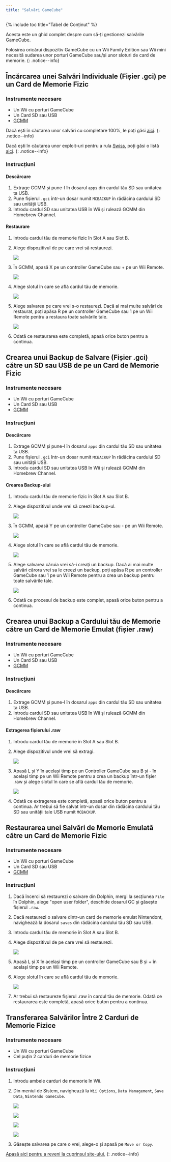 ```yaml
---
title: "Salvări GameCube"
---
```


{% include toc title="Tabel de Conținut" %}

Acesta este un ghid complet despre cum să-ți gestionezi salvările GameCube.

Folosirea oricărui dispozitiv GameCube cu un Wii Family Edition sau Wii mini necesită sudarea unor porturi GameCube sau/și unor sloturi de card de memorie.
{: .notice--info}

## Încărcarea unei Salvări Individuale (Fișier .gci) pe un Card de Memorie Fizic

### Instrumente necesare

* Un Wii cu porturi GameCube
* Un Card SD sau USB
* [GCMM](https://oscwii.org/library/app/gcmm)

Dacă ești în căutarea unor salvări cu completare 100%, le poți găsi [aici](https://gamefaqs.gamespot.com/).
{: .notice--info}

Dacă ești în căutarea unor exploit-uri pentru a rula [Swiss](https://github.com/emukidid/swiss-gc/releases), poți găsi o listă [aici](https://www.gc-forever.com/wiki/index.php?title=Booting_homebrew#Game_Save_Exploits).
{: .notice--info}

### Instrucțiuni

#### Descărcare

1. Extrage GCMM și pune-l în dosarul `apps` din cardul tău SD sau unitatea ta USB.
1. Pune fișierul `.gci` într-un dosar numit `MCBACKUP` în rădăcina cardului SD sau unității USB.
1. Introdu cardul SD sau unitatea USB în Wii și rulează GCMM din Homebrew Channel.

#### Restaurare

1. Introdu cardul tău de memorie fizic în Slot A sau Slot B.
1. Alege dispozitivul de pe care vrei să restaurezi.

    ![](/images/homebrew/gcsaves/gcmm-select-device.jpg)

1. În GCMM, apasă X pe un controller GameCube sau + pe un Wii Remote.

    ![](/images/homebrew/gcsaves/gcmm-menu.jpg)

1. Alege slotul în care se află cardul tău de memorie.

    ![](/images/homebrew/gcsaves/gcmm-mem-select.jpg)

1. Alege salvarea pe care vrei s-o restaurezi. Dacă ai mai multe salvări de restaurat, poți apăsa R pe un controller GameCube sau 1 pe un Wii Remote pentru a restaura toate salvările tale.

    ![](/images/homebrew/gcsaves/gcmm-select-save.jpg)

1. Odată ce restaurarea este completă, apasă orice buton pentru a continua.

## Crearea unui Backup de Salvare (Fișier .gci) către un SD sau USB de pe un Card de Memorie Fizic

### Instrumente necesare

* Un Wii cu porturi GameCube
* Un Card SD sau USB
* [GCMM](https://oscwii.org/library/app/gcmm)

### Instrucțiuni

#### Descărcare

1. Extrage GCMM și pune-l în dosarul `apps` din cardul tău SD sau unitatea ta USB.
1. Pune fișierul `.gci` într-un dosar numit `MCBACKUP` în rădăcina cardului SD sau unității USB.
1. Introdu cardul SD sau unitatea USB în Wii și rulează GCMM din Homebrew Channel.

#### Crearea Backup-ului

1. Introdu cardul tău de memorie fizic în Slot A sau Slot B.
1. Alege dispozitivul unde vrei să creezi backup-ul.

    ![](/images/homebrew/gcsaves/gcmm-select-device.jpg)

1. În GCMM, apasă Y pe un controller GameCube sau - pe un Wii Remote.

    ![](/images/homebrew/gcsaves/gcmm-menu.jpg)

1. Alege slotul în care se află cardul tău de memorie.

    ![](/images/homebrew/gcsaves/gcmm-mem-select.jpg)

1. Alege salvarea căruia vrei să-i creați un backup. Dacă ai mai multe salvări cărora vrei sa le creezi un backup, poți apăsa R pe un controller GameCube sau 1 pe un Wii Remote pentru a crea un backup pentru toate salvările tale.

    ![](/images/homebrew/gcsaves/gcmm-select-save.jpg)

1. Odată ce procesul de backup este complet, apasă orice buton pentru a continua.

## Crearea unui Backup a Cardului tău de Memorie către un Card de Memorie Emulat (fișier .raw)

### Instrumente necesare

* Un Wii cu porturi GameCube
* Un Card SD sau USB
* [GCMM](https://oscwii.org/library/app/gcmm)

### Instrucțiuni

#### Descărcare

1. Extrage GCMM și pune-l în dosarul `apps` din cardul tău SD sau unitatea ta USB.
1. Introdu cardul SD sau unitatea USB în Wii și rulează GCMM din Homebrew Channel.

#### Extragerea fișierului .raw

1. Introdu cardul tău de memorie în Slot A sau Slot B.
1. Alege dispozitivul unde vrei să extragi.

    ![](/images/homebrew/gcsaves/gcmm-select-device.jpg)

1. Apasă L și Y în același timp pe un Controller GameCube sau B și - în același timp pe un Wii Remote pentru a crea un backup într-un fișier .raw și alege slotul în care se află cardul tău de memorie.

    ![](/images/homebrew/gcsaves/gcmm-mem-select.jpg)

1. Odată ce extragerea este completă, apasă orice buton pentru a continua. Ar trebui să fie salvat într-un dosar din rădăcina cardului tău SD sau unității tale USB numit `MCBACKUP`.

## Restaurarea unei Salvări de Memorie Emulată către un Card de Memorie Fizic

### Instrumente necesare

* Un Wii cu porturi GameCube
* Un Card SD sau USB
* [GCMM](https://oscwii.org/library/app/gcmm)

### Instrucțiuni

1. Dacă încerci să restaurezi o salvare din Dolphin, mergi la secțiunea `File` în Dolphin, alege "open user folder", deschide dosarul GC și găsește fișierul `.raw`.
1. Dacă restaurezi o salvare dintr-un card de memorie emulat Nintendont, navighează la dosarul `saves` din rădăcina cardului tău SD sau USB.
1. Introdu cardul tău de memorie în Slot A sau Slot B.
1. Alege dispozitivul de pe care vrei să restaurezi.

    ![](/images/homebrew/gcsaves/gcmm-select-device.jpg)

1. Apasă L și X în același timp pe un controller GameCube sau B și + în același timp pe un Wii Remote.
1. Alege slotul în care se află cardul tău de memorie.

    ![](/images/homebrew/gcsaves/gcmm-mem-select.jpg)

1. Ar trebui să restaureze fișierul .raw în cardul tău de memorie. Odată ce restaurarea este completă, apasă orice buton pentru a continua.

## Transferarea Salvărilor Între 2 Carduri de Memorie Fizice

### Instrumente necesare

* Un Wii cu porturi GameCube
* Cel puțin 2 carduri de memorie fizice

### Instrucțiuni

1. Introdu ambele carduri de memorie în Wii.
1. Din meniul de Sistem, navighează la `Wii Options`, `Data Management`, `Save Data`, `Nintendo GameCube`.

    ![](/images/homebrew/gcsaves/sysmenu.jpg) <br>

    ![](/images/homebrew/gcsaves/settings.jpg) <br>

    ![](/images/homebrew/gcsaves/data-management.jpg) <br>

    ![](/images/homebrew/gcsaves/save-data.jpg)

1. Găsește salvarea pe care o vrei, alege-o și apasă pe `Move or Copy`.

[Apasă aici pentru a reveni la cuprinsul site-ului.](site-navigation)
{: .notice--info}
